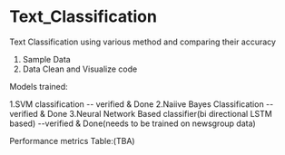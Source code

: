 # Text_Classification
Text Classification using various method  and comparing their accuracy



1. Sample Data
2. Data Clean and Visualize code

Models trained:



1.SVM classification  -- verified & Done
2.Naiive Bayes Classification   --verified & Done
3.Neural Network Based classifier(bi directional  LSTM  based)   --verified & Done(needs to be trained on newsgroup data)



Performance metrics Table:(TBA)